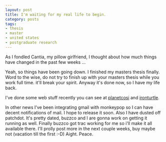 ```yaml
---
layout: post
title: I'm waiting for my real life to begin.
category: posts
tags:
- thesis
- master
- united states
- postgraduate research
---
```

<p>As I fondled Cantia, my pillow girlfriend, I thought about how much things have changed in the past few weeks ...

<p>Yeah, so things have been going down. I finished my masters thesis finally. Word to the wise, do not try to finish up with your masters thesis while you work full time. it'll break your spirit. Anyway it's done now, so I have my life back.</p> 

<p>I've done some web stuff recently you can see at <a href="http://web.archive.org/web/20050305133544/http://planetcosi.org/">planetcosi</a> and <a href="http://web.archive.org/web/20050305133544/http://ironturtle.org/">ironturtle</a>.</p>

<p>In other news I've been integrating gmail with monkeypop so I can have decent notifications of mail. I hope to release it soon. Also I have dusted off patchdot. It's pretty dated, buzzco and I are gonna work on getting it running as well. Finally buzzco got trac working for me so i'll make it all available there. I'll prolly post more in the next couple weeks, buy maybe not (vacation till the first :-D) Aight. Peace. </p>
